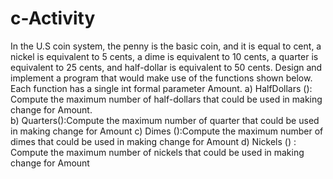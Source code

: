 # c-Activity

In the U.S coin system, the penny is the basic coin, and it is equal to cent, a nickel is equivalent to 5 cents, a dime is equivalent to 10 cents, a quarter is equivalent to 25 cents, and half-dollar is equivalent to 50 cents. Design and implement a program that would make use of the functions shown below. Each function has a single int formal parameter Amount. 
a)	HalfDollars (): Compute the maximum number of half-dollars that could be used in making change for Amount.   
b)	Quarters():Compute the maximum number of quarter that could be used in making change for Amount 
c)	Dimes ():Compute the maximum number of dimes that could be used in making change for 
Amount 
d)	Nickels () : Compute the maximum number of nickels that could be used in making change for Amount 

